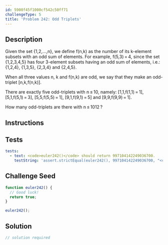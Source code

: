 ```yaml
---
id: 5900f45f1000cf542c50ff71
challengeType: 5
title: 'Problem 242: Odd Triplets'
---
```


## Description
<section id='description'>
Given the set {1,2,...,n}, we define f(n,k) as the number of its k-element subsets with an odd sum of elements. For example, f(5,3) = 4, since the set {1,2,3,4,5} has four 3-element subsets having an odd sum of elements, i.e.: {1,2,4}, {1,3,5}, {2,3,4} and {2,4,5}.

When all three values n, k and f(n,k) are odd, we say that they make
an odd-triplet [n,k,f(n,k)].

There are exactly five odd-triplets with n ≤ 10, namely:
[1,1,f(1,1) = 1], [5,1,f(5,1) = 3], [5,5,f(5,5) = 1], [9,1,f(9,1) = 5] and [9,9,f(9,9) = 1].

How many odd-triplets are there with n ≤ 1012 ?
</section>

## Instructions
<section id='instructions'>

</section>

## Tests
<section id='tests'>

```yml
tests:
  - text: <code>euler242()</code> should return 997104142249036700.
    testString: 'assert.strictEqual(euler242(), 997104142249036700, "<code>euler242()</code> should return 997104142249036700.");'

```

</section>

## Challenge Seed
<section id='challengeSeed'>

<div id='js-seed'>

```js
function euler242() {
  // Good luck!
  return true;
}

euler242();
```

</div>



</section>

## Solution
<section id='solution'>

```js
// solution required
```
</section>
